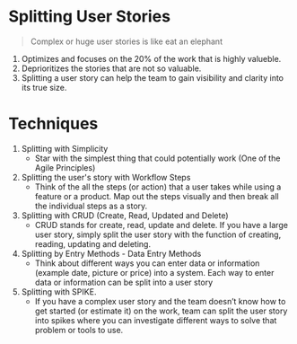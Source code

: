 # Splitting User Stories

> Complex or huge user stories is like eat an elephant

1. Optimizes and focuses on the 20% of the work that is highly valueble.
2. Deprioritizes the stories that are not so valuable.
3. Splitting a user story can help the team to gain visibility and clarity into its true size.

# Techniques

1. Splitting with Simplicity
   - Star with the simplest thing that could potentially work (One of the Agile Principles)
2. Splitting the user's story with Workflow Steps
   - Think of the all the steps (or action) that a user takes while using a feature or a product. Map out the steps visually and then break all the individual steps as a story.
3. Splitting with CRUD (Create, Read, Updated and Delete)
   - CRUD stands for create, read, update and delete. If you have a large user story, simply split the user story with the function of creating, reading, updating and deleting.
4. Splitting by Entry Methods - Data Entry Methods
   - Think about different ways you can enter data or information (example date, picture or price) into a system. Each way to enter data or information can be split into a user story
5. Splitting with SPIKE.
   - If you have a complex user story and the team doesn’t know how to get started (or estimate it) on the work, team can split the user story into spikes where you can investigate different ways to solve that problem or tools to use.
